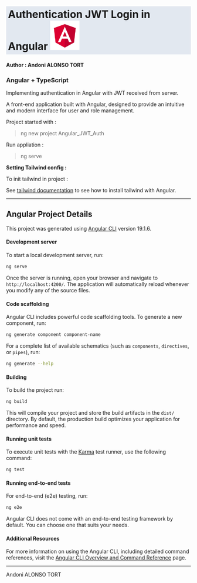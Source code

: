 <h1 class="text-center" style="background-color: rgb(226 232 240 / var(--tw-bg-opacity, 1));
 padding: 5px;"> Authentication JWT Login in Angular
 <img src="./angular.png" height="80"/>
 </h1>
<h4>Author : Andoni ALONSO TORT</h4>

### Angular + TypeScript

Implementing authentication in Angular with JWT received from server.

A front-end application built with Angular, designed to provide an intuitive and modern interface for user and role management.

Project started with :

> ng new project Angular_JWT_Auth

Run appliation : 

> ng serve

<b>Setting Tailwind config :</b>

To init tailwind in project :

See [tailwind documentation](https://v3.tailwindcss.com/docs/guides/angular) to see how to install tailwind with Angular.

<hr/>

## Angular Project Details

This project was generated using [Angular CLI](https://github.com/angular/angular-cli) version 19.1.6.

#### Development server

To start a local development server, run:

```bash
ng serve
```

Once the server is running, open your browser and navigate to `http://localhost:4200/`. The application will automatically reload whenever you modify any of the source files.

#### Code scaffolding

Angular CLI includes powerful code scaffolding tools. To generate a new component, run:

```bash
ng generate component component-name
```

For a complete list of available schematics (such as `components`, `directives`, or `pipes`), run:

```bash
ng generate --help
```

#### Building

To build the project run:

```bash
ng build
```

This will compile your project and store the build artifacts in the `dist/` directory. By default, the production build optimizes your application for performance and speed.

#### Running unit tests

To execute unit tests with the [Karma](https://karma-runner.github.io) test runner, use the following command:

```bash
ng test
```

#### Running end-to-end tests

For end-to-end (e2e) testing, run:

```bash
ng e2e
```

Angular CLI does not come with an end-to-end testing framework by default. You can choose one that suits your needs.

#### Additional Resources

For more information on using the Angular CLI, including detailed command references, visit the [Angular CLI Overview and Command Reference](https://angular.dev/tools/cli) page.

<hr />

Andoni ALONSO TORT